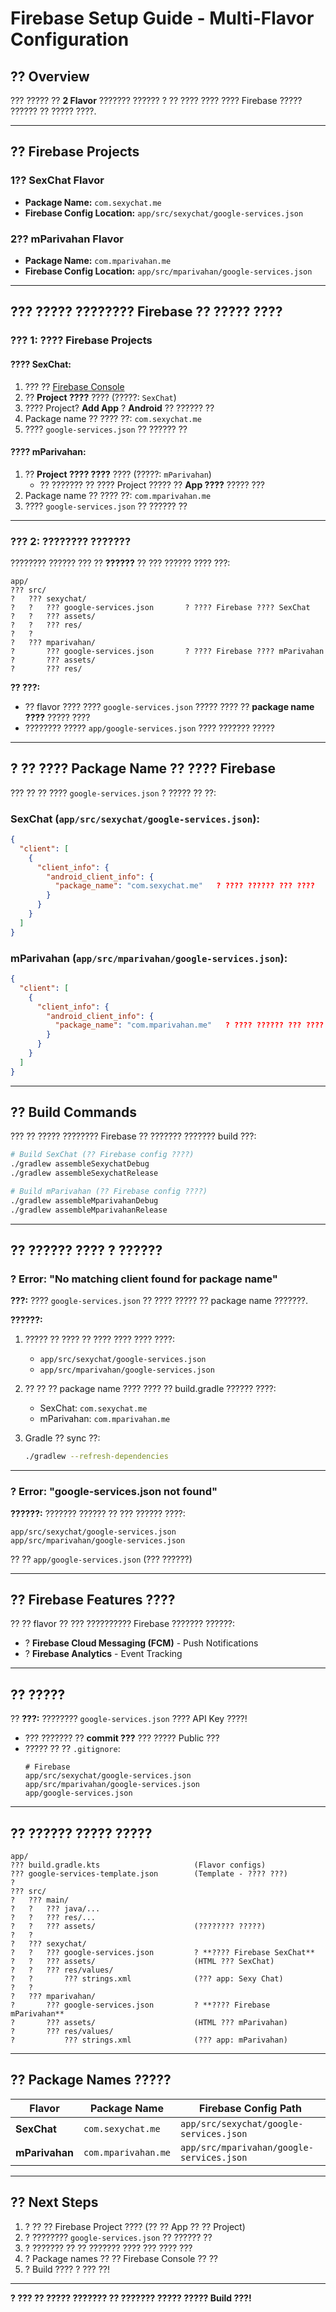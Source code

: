 # Firebase Setup Guide - Multi-Flavor Configuration

## ?? Overview

??? ????? ?? **2 Flavor** ??????? ?????? ? ?? ???? ???? ???? Firebase ????? ?????? ?? ????? ????.

---

## ?? Firebase Projects

### 1?? SexChat Flavor
- **Package Name:** `com.sexychat.me`
- **Firebase Config Location:** `app/src/sexychat/google-services.json`

### 2?? mParivahan Flavor
- **Package Name:** `com.mparivahan.me`
- **Firebase Config Location:** `app/src/mparivahan/google-services.json`

---

## ??? ????? ???????? Firebase ?? ????? ????

### ??? 1: ???? Firebase Projects

#### ???? SexChat:
1. ??? ?? [Firebase Console](https://console.firebase.google.com/)
2. ?? **Project ????** ???? (?????: `SexChat`)
3. ???? Project? **Add App** ? **Android** ?? ?????? ??
4. Package name ?? ???? ??: `com.sexychat.me`
5. ???? `google-services.json` ?? ?????? ??

#### ???? mParivahan:
1. ?? **Project ???? ????** ???? (?????: `mParivahan`)
   - ?? ??????? ?? ???? Project ????? ?? **App ????** ????? ???
2. Package name ?? ???? ??: `com.mparivahan.me`
3. ???? `google-services.json` ?? ?????? ??

---

### ??? 2: ???????? ???????

???????? ?????? ??? ?? **??????** ?? ??? ?????? ???? ???:

```
app/
??? src/
?   ??? sexychat/
?   ?   ??? google-services.json       ? ???? Firebase ???? SexChat
?   ?   ??? assets/
?   ?   ??? res/
?   ?
?   ??? mparivahan/
?       ??? google-services.json       ? ???? Firebase ???? mParivahan
?       ??? assets/
?       ??? res/
```

**?? ???:**
- ?? flavor ???? ???? `google-services.json` ????? ???? ?? **package name ????** ????? ????
- ???????? ????? `app/google-services.json` ???? ??????? ?????

---

## ? ?? ???? Package Name ?? ???? Firebase

??? ?? ?? ???? `google-services.json` ? ????? ?? ??:

### SexChat (`app/src/sexychat/google-services.json`):
```json
{
  "client": [
    {
      "client_info": {
        "android_client_info": {
          "package_name": "com.sexychat.me"   ? ???? ?????? ??? ????
        }
      }
    }
  ]
}
```

### mParivahan (`app/src/mparivahan/google-services.json`):
```json
{
  "client": [
    {
      "client_info": {
        "android_client_info": {
          "package_name": "com.mparivahan.me"   ? ???? ?????? ??? ????
        }
      }
    }
  ]
}
```

---

## ?? Build Commands

??? ?? ????? ???????? Firebase ?? ??????? ??????? build ???:

```bash
# Build SexChat (?? Firebase config ????)
./gradlew assembleSexychatDebug
./gradlew assembleSexychatRelease

# Build mParivahan (?? Firebase config ????)
./gradlew assembleMparivahanDebug
./gradlew assembleMparivahanRelease
```

---

## ?? ?????? ???? ? ??????

### ? Error: "No matching client found for package name"

**???:** ???? `google-services.json` ?? ???? ????? ?? package name ???????.

**??????:**
1. ????? ?? ???? ?? ???? ???? ???? ????:
   - `app/src/sexychat/google-services.json`
   - `app/src/mparivahan/google-services.json`

2. ?? ?? ?? package name ???? ???? ?? build.gradle ?????? ????:
   - SexChat: `com.sexychat.me`
   - mParivahan: `com.mparivahan.me`

3. Gradle ?? sync ??:
   ```bash
   ./gradlew --refresh-dependencies
   ```

---

### ? Error: "google-services.json not found"

**??????:**
??????? ?????? ?? ??? ?????? ????:
```
app/src/sexychat/google-services.json
app/src/mparivahan/google-services.json
```

?? ?? `app/google-services.json` (??? ??????)

---

## ?? Firebase Features ????

?? ?? flavor ?? ??? ?????????? Firebase ??????? ??????:

- ? **Firebase Cloud Messaging (FCM)** - Push Notifications
- ? **Firebase Analytics** - Event Tracking

---

## ?? ?????

?? **???:** ???????? `google-services.json` ???? API Key ????!

- ??? ??????? ?? **commit ???** ??? ????? Public ???
- ????? ?? ?? `.gitignore`:
  ```
  # Firebase
  app/src/sexychat/google-services.json
  app/src/mparivahan/google-services.json
  app/google-services.json
  ```

---

## ?? ?????? ????? ?????

```
app/
??? build.gradle.kts                     (Flavor configs)
??? google-services-template.json        (Template - ???? ???)
?
??? src/
?   ??? main/
?   ?   ??? java/...
?   ?   ??? res/...
?   ?   ??? assets/                      (???????? ?????)
?   ?
?   ??? sexychat/
?   ?   ??? google-services.json         ? **???? Firebase SexChat**
?   ?   ??? assets/                      (HTML ??? SexChat)
?   ?   ??? res/values/
?   ?       ??? strings.xml              (??? app: Sexy Chat)
?   ?
?   ??? mparivahan/
?       ??? google-services.json         ? **???? Firebase mParivahan**
?       ??? assets/                      (HTML ??? mParivahan)
?       ??? res/values/
?           ??? strings.xml              (??? app: mParivahan)
```

---

## ?? Package Names ?????

| Flavor | Package Name | Firebase Config Path |
|--------|-------------|---------------------|
| **SexChat** | `com.sexychat.me` | `app/src/sexychat/google-services.json` |
| **mParivahan** | `com.mparivahan.me` | `app/src/mparivahan/google-services.json` |

---

## ?? Next Steps

1. ? ?? ?? Firebase Project ???? (?? ?? App ?? ?? Project)
2. ? ???????? `google-services.json` ?? ?????? ??
3. ? ??????? ?? ?? ??????? ???? ??? ???? ???
4. ? Package names ?? ?? Firebase Console ?? ??
5. ? Build ???? ? ??? ??!

---

**? ??? ?? ????? ??????? ?? ??????? ????? ????? Build ???!**
